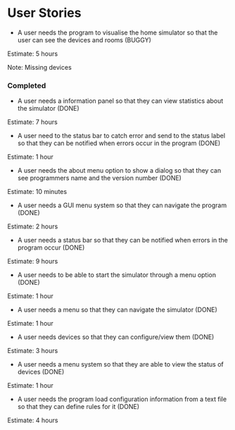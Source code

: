 # User Stories

- A user needs the program to visualise the home simulator so that the user can see the devices and rooms (BUGGY)

Estimate: 5 hours

Note: Missing devices

### Completed

- A user needs a information panel so that they can view statistics about the simulator (DONE)

Estimate: 7 hours

- A user need to the status bar to catch error and send to the status label so that they can be notified when errors 
occur in the program (DONE)

Estimate: 1 hour

- A user needs the about menu option to show a dialog so that they can see programmers name and the version number
 (DONE)
 
 Estimate: 10 minutes

- A user needs a GUI menu system so that they can navigate the program (DONE)

Estimate: 2 hours

- A user needs a status bar so that they can be notified when errors in the program occur (DONE)

Estimate: 9 hours

- A user needs to be able to start the simulator through a menu option (DONE)

Estimate: 1 hour

- A user needs a menu so that they can navigate the simulator (DONE)

Estimate: 1 hour

- A user needs devices so that they can configure/view them (DONE)

Estimate: 3 hours

- A user needs a menu system so that they are able to view the status of devices (DONE)

Estimate: 1 hour

- A user needs the program load configuration information from a text file so that they can define rules for it (DONE)

Estimate: 4 hours
